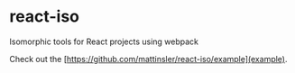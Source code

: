 # react-iso

Isomorphic tools for React projects using webpack

Check out the [https://github.com/mattinsler/react-iso/example](example).
